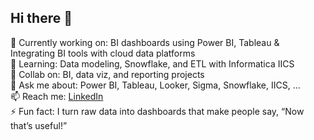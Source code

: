 ## Hi there 👋

🔭 Currently working on: BI dashboards using Power BI, Tableau & Integrating BI tools with cloud data platforms  
🌱 Learning: Data modeling, Snowflake, and ETL with Informatica IICS  
👯 Collab on: BI, data viz, and reporting projects  
💬 Ask me about: Power BI, Tableau, Looker, Sigma, Snowflake, IICS, ...  
📫 Reach me: [LinkedIn](https://www.linkedin.com/in/jozalex/)  
⚡ Fun fact: I turn raw data into dashboards that make people say, “Now that’s useful!”  
